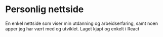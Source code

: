 # Personlig nettside
En enkel nettside som viser min utdanning og arbeidserfaring, samt noen apper jeg har vært med og utviklet. Laget kjapt og enkelt i React
